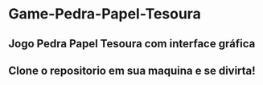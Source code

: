 # Game-Pedra-Papel-Tesoura
## Jogo Pedra Papel Tesoura com interface gráfica
## Clone o repositorio em sua maquina e se divirta!
